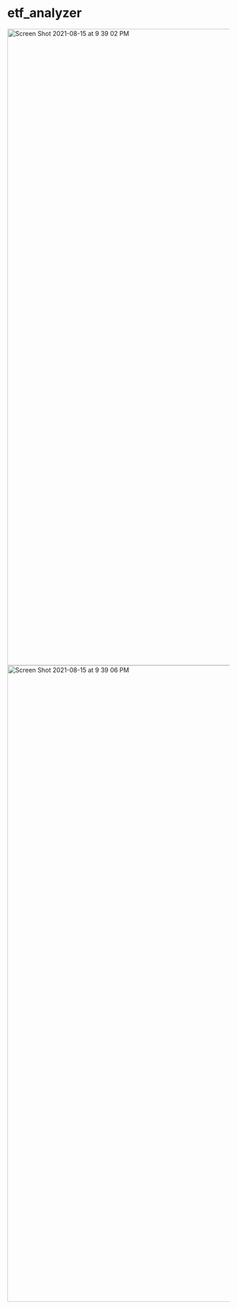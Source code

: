 # etf_analyzer

<img width="1440" alt="Screen Shot 2021-08-15 at 9 39 02 PM" src="https://user-images.githubusercontent.com/83678373/129512752-3bd18631-92fc-40d0-9bf9-7d87236a6b77.png">

<img width="1440" alt="Screen Shot 2021-08-15 at 9 39 06 PM" src="https://user-images.githubusercontent.com/83678373/129512624-19e916a5-7194-40d3-a86a-82f2a114f0d8.png">
